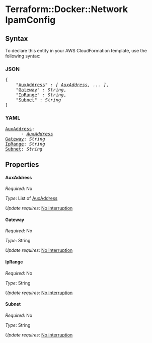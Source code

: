 # Terraform::Docker::Network IpamConfig

## Syntax

To declare this entity in your AWS CloudFormation template, use the following syntax:

### JSON

<pre>
{
    "<a href="#auxaddress" title="AuxAddress">AuxAddress</a>" : <i>[ <a href="ipamconfig-auxaddress.md">AuxAddress</a>, ... ]</i>,
    "<a href="#gateway" title="Gateway">Gateway</a>" : <i>String</i>,
    "<a href="#iprange" title="IpRange">IpRange</a>" : <i>String</i>,
    "<a href="#subnet" title="Subnet">Subnet</a>" : <i>String</i>
}
</pre>

### YAML

<pre>
<a href="#auxaddress" title="AuxAddress">AuxAddress</a>: <i>
      - <a href="ipamconfig-auxaddress.md">AuxAddress</a></i>
<a href="#gateway" title="Gateway">Gateway</a>: <i>String</i>
<a href="#iprange" title="IpRange">IpRange</a>: <i>String</i>
<a href="#subnet" title="Subnet">Subnet</a>: <i>String</i>
</pre>

## Properties

#### AuxAddress

_Required_: No

_Type_: List of <a href="ipamconfig-auxaddress.md">AuxAddress</a>

_Update requires_: [No interruption](https://docs.aws.amazon.com/AWSCloudFormation/latest/UserGuide/using-cfn-updating-stacks-update-behaviors.html#update-no-interrupt)

#### Gateway

_Required_: No

_Type_: String

_Update requires_: [No interruption](https://docs.aws.amazon.com/AWSCloudFormation/latest/UserGuide/using-cfn-updating-stacks-update-behaviors.html#update-no-interrupt)

#### IpRange

_Required_: No

_Type_: String

_Update requires_: [No interruption](https://docs.aws.amazon.com/AWSCloudFormation/latest/UserGuide/using-cfn-updating-stacks-update-behaviors.html#update-no-interrupt)

#### Subnet

_Required_: No

_Type_: String

_Update requires_: [No interruption](https://docs.aws.amazon.com/AWSCloudFormation/latest/UserGuide/using-cfn-updating-stacks-update-behaviors.html#update-no-interrupt)

